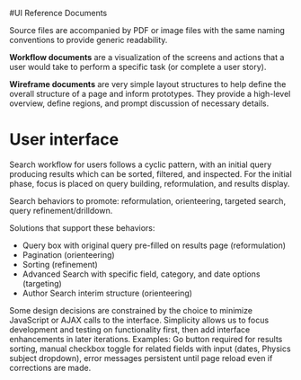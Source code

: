 #UI Reference Documents

Source files are accompanied by PDF or image files with the same naming
conventions to provide generic readability.

**Workflow documents** are a visualization of the screens and actions that a
user would take to perform a specific task (or complete a user story).

**Wireframe documents** are very simple layout structures to help define the
overall structure of a page and inform prototypes. They provide a high-level
overview, define regions, and prompt discussion of necessary details.

User interface
==========================

Search workflow for users follows a cyclic pattern, with an initial query
producing results which can be sorted, filtered, and inspected. For the initial
phase, focus is placed on query building, reformulation, and results display.

Search behaviors to promote: reformulation, orienteering, targeted search,
query refinement/drilldown.

Solutions that support these behaviors:
  - Query box with original query pre-filled on results page (reformulation)
  - Pagination (orienteering)
  - Sorting (refinement)
  - Advanced Search with specific field, category, and date options (targeting)
  - Author Search interim structure (orienteering)

Some design decisions are constrained by the choice to minimize JavaScript or
AJAX calls to the interface. Simplicity allows us to focus development and
testing on functionality first, then add interface enhancements in later
iterations. Examples: Go button required for results sorting, manual checkbox
toggle for related fields with input (dates, Physics subject dropdown), error
messages persistent until page reload even if corrections are made.
